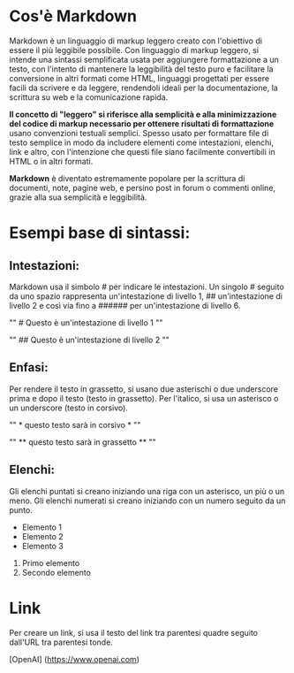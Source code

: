 # Cos'è Markdown 
Markdown è un linguaggio di markup leggero creato con l'obiettivo di essere il più leggibile possibile.
Con linguaggio di markup leggero, si intende una sintassi semplificata usata per aggiungere formattazione a un testo, con l'intento di mantenere la leggibilità del testo puro e facilitare la conversione in altri formati come HTML, linguaggi progettati per essere facili da scrivere e da leggere, rendendoli ideali per la documentazione, la scrittura su web e la comunicazione rapida.

**Il concetto di "leggero" si riferisce alla semplicità e alla minimizzazione del codice di markup necessario per ottenere risultati di formattazione** usano convenzioni testuali semplici.
Spesso usato per formattare file di testo semplice in modo da includere elementi come intestazioni, elenchi, link e altro, con l'intenzione che questi file siano facilmente convertibili in HTML o in altri formati.

**Markdown** è diventato estremamente popolare per la scrittura di documenti, note, pagine web, e persino post in forum o commenti online, grazie alla sua semplicità e leggibilità.

# Esempi base di sintassi:

## Intestazioni: 

Markdown usa il simbolo # per indicare le intestazioni. Un singolo # seguito da uno spazio rappresenta un'intestazione di livello 1, ## un'intestazione di livello 2 e così via fino a ###### per un'intestazione di livello 6.

"" # Questo è un'intestazione di livello 1 ""

"" ## Questo è un'intestazione di livello 2 ""

## Enfasi:

Per rendere il testo in grassetto, si usano due asterischi o due underscore prima e dopo il testo (testo in grassetto). Per l'italico, si usa un asterisco o un underscore (testo in corsivo).

"" * questo testo sarà in corsivo * ""

"" ** questo testo sarà in grassetto **  ""

## Elenchi:

Gli elenchi puntati si creano iniziando una riga con un asterisco, un più o un meno. Gli elenchi numerati si creano iniziando con un numero seguito da un punto. 

- Elemento 1
- Elemento 2
- Elemento 3

1. Primo elemento
2. Secondo elemento

# Link

Per creare un link, si usa il testo del link tra parentesi quadre seguito dall'URL tra parentesi tonde.
 
[OpenAI] (https://www.openai.com) 

